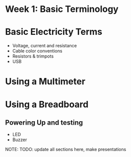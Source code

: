 # Week 1: Basic Terminology

# Basic Electricity Terms
- Voltage, current and resistance
- Cable color conventions
- Resistors & trimpots
- USB
# Using a Multimeter
# Using a Breadboard
## Powering Up and testing
- LED
- Buzzer



NOTE:
TODO: update all sections here, make presentations